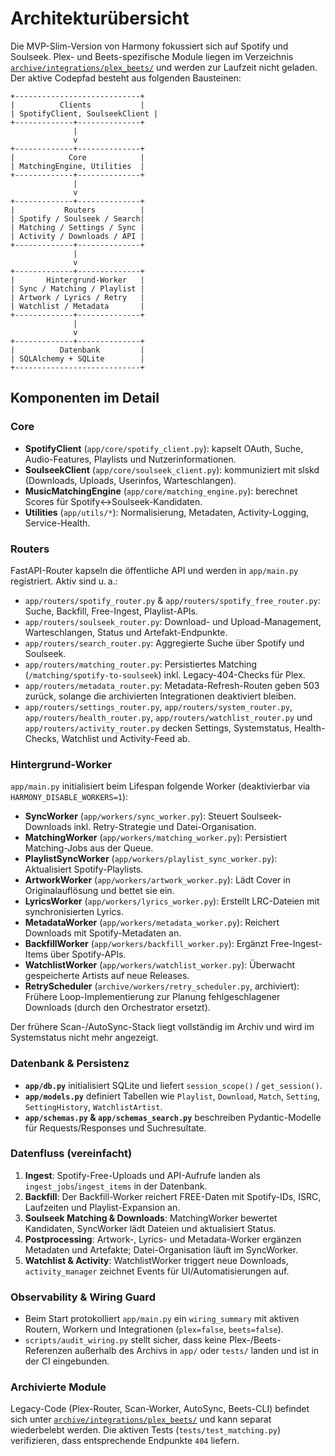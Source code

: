 # Architekturübersicht

Die MVP-Slim-Version von Harmony fokussiert sich auf Spotify und Soulseek. Plex- und Beets-spezifische Module liegen im Verzeichnis [`archive/integrations/plex_beets/`](../archive/integrations/plex_beets/) und werden zur Laufzeit nicht geladen. Der aktive Codepfad besteht aus folgenden Bausteinen:

```text
+----------------------------+
|          Clients           |
| SpotifyClient, SoulseekClient |
+-------------+--------------+
              |
              v
+-------------+--------------+
|            Core            |
| MatchingEngine, Utilities  |
+-------------+--------------+
              |
              v
+-------------+--------------+
|           Routers          |
| Spotify / Soulseek / Search|
| Matching / Settings / Sync |
| Activity / Downloads / API |
+-------------+--------------+
              |
              v
+-------------+--------------+
|       Hintergrund-Worker   |
| Sync / Matching / Playlist |
| Artwork / Lyrics / Retry   |
| Watchlist / Metadata       |
+-------------+--------------+
              |
              v
+-------------+--------------+
|          Datenbank         |
| SQLAlchemy + SQLite        |
+----------------------------+
```

## Komponenten im Detail

### Core

- **SpotifyClient** (`app/core/spotify_client.py`): kapselt OAuth, Suche, Audio-Features, Playlists und Nutzerinformationen.
- **SoulseekClient** (`app/core/soulseek_client.py`): kommuniziert mit slskd (Downloads, Uploads, Userinfos, Warteschlangen).
- **MusicMatchingEngine** (`app/core/matching_engine.py`): berechnet Scores für Spotify↔Soulseek-Kandidaten.
- **Utilities** (`app/utils/*`): Normalisierung, Metadaten, Activity-Logging, Service-Health.

### Routers

FastAPI-Router kapseln die öffentliche API und werden in `app/main.py` registriert. Aktiv sind u. a.:

- `app/routers/spotify_router.py` & `app/routers/spotify_free_router.py`: Suche, Backfill, Free-Ingest, Playlist-APIs.
- `app/routers/soulseek_router.py`: Download- und Upload-Management, Warteschlangen, Status und Artefakt-Endpunkte.
- `app/routers/search_router.py`: Aggregierte Suche über Spotify und Soulseek.
- `app/routers/matching_router.py`: Persistiertes Matching (`/matching/spotify-to-soulseek`) inkl. Legacy-404-Checks für Plex.
- `app/routers/metadata_router.py`: Metadata-Refresh-Routen geben 503 zurück, solange die archivierten Integrationen deaktiviert bleiben.
- `app/routers/settings_router.py`, `app/routers/system_router.py`, `app/routers/health_router.py`, `app/routers/watchlist_router.py` und `app/routers/activity_router.py` decken Settings, Systemstatus, Health-Checks, Watchlist und Activity-Feed ab.

### Hintergrund-Worker

`app/main.py` initialisiert beim Lifespan folgende Worker (deaktivierbar via `HARMONY_DISABLE_WORKERS=1`):

- **SyncWorker** (`app/workers/sync_worker.py`): Steuert Soulseek-Downloads inkl. Retry-Strategie und Datei-Organisation.
- **MatchingWorker** (`app/workers/matching_worker.py`): Persistiert Matching-Jobs aus der Queue.
- **PlaylistSyncWorker** (`app/workers/playlist_sync_worker.py`): Aktualisiert Spotify-Playlists.
- **ArtworkWorker** (`app/workers/artwork_worker.py`): Lädt Cover in Originalauflösung und bettet sie ein.
- **LyricsWorker** (`app/workers/lyrics_worker.py`): Erstellt LRC-Dateien mit synchronisierten Lyrics.
- **MetadataWorker** (`app/workers/metadata_worker.py`): Reichert Downloads mit Spotify-Metadaten an.
- **BackfillWorker** (`app/workers/backfill_worker.py`): Ergänzt Free-Ingest-Items über Spotify-APIs.
- **WatchlistWorker** (`app/workers/watchlist_worker.py`): Überwacht gespeicherte Artists auf neue Releases.
- **RetryScheduler** (`archive/workers/retry_scheduler.py`, archiviert): Frühere Loop-Implementierung zur Planung fehlgeschlagener Downloads (durch den Orchestrator ersetzt).

Der frühere Scan-/AutoSync-Stack liegt vollständig im Archiv und wird im Systemstatus nicht mehr angezeigt.

### Datenbank & Persistenz

- **`app/db.py`** initialisiert SQLite und liefert `session_scope()` / `get_session()`.
- **`app/models.py`** definiert Tabellen wie `Playlist`, `Download`, `Match`, `Setting`, `SettingHistory`, `WatchlistArtist`.
- **`app/schemas.py` & `app/schemas_search.py`** beschreiben Pydantic-Modelle für Requests/Responses und Suchresultate.

### Datenfluss (vereinfacht)

1. **Ingest**: Spotify-Free-Uploads und API-Aufrufe landen als `ingest_jobs`/`ingest_items` in der Datenbank.
2. **Backfill**: Der Backfill-Worker reichert FREE-Daten mit Spotify-IDs, ISRC, Laufzeiten und Playlist-Expansion an.
3. **Soulseek Matching & Downloads**: MatchingWorker bewertet Kandidaten, SyncWorker lädt Dateien und aktualisiert Status.
4. **Postprocessing**: Artwork-, Lyrics- und Metadata-Worker ergänzen Metadaten und Artefakte; Datei-Organisation läuft im SyncWorker.
5. **Watchlist & Activity**: WatchlistWorker triggert neue Downloads, `activity_manager` zeichnet Events für UI/Automatisierungen auf.

### Observability & Wiring Guard

- Beim Start protokolliert `app/main.py` ein `wiring_summary` mit aktiven Routern, Workern und Integrationen (`plex=false`, `beets=false`).
- `scripts/audit_wiring.py` stellt sicher, dass keine Plex-/Beets-Referenzen außerhalb des Archivs in `app/` oder `tests/` landen und ist in der CI eingebunden.

### Archivierte Module

Legacy-Code (Plex-Router, Scan-Worker, AutoSync, Beets-CLI) befindet sich unter [`archive/integrations/plex_beets/`](../archive/integrations/plex_beets/) und kann separat wiederbelebt werden. Die aktiven Tests (`tests/test_matching.py`) verifizieren, dass entsprechende Endpunkte `404` liefern.
